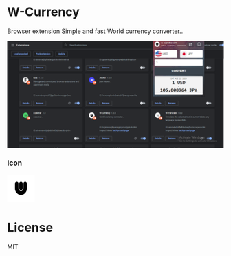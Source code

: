 # W-Currency

Browser extension
Simple and fast World currency converter..

![Capture](w-currency.png)

### Icon
![icon](icons/icon64.png)

# License
MIT
